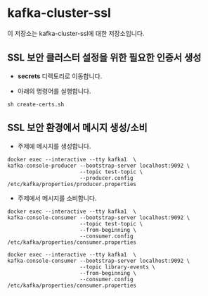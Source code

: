 # kafka-cluster-ssl

이 저장소는 kafka-cluster-ssl에 대한 저장소입니다.

## SSL 보안 클러스터 설정을 위한 필요한 인증서 생성

- **secrets** 디렉토리로 이동합니다.

- 아래의 명령어를 실행합니다.

```script
sh create-certs.sh
```

## SSL 보안 환경에서 메시지 생성/소비

- 주제에 메시지를 생성합니다.

```
docker exec --interactive --tty kafka1  \
kafka-console-producer --bootstrap-server localhost:9092 \
                       --topic test-topic \
                       --producer.config /etc/kafka/properties/producer.properties

```

- 주제에서 메시지를 소비합니다.

```
docker exec --interactive --tty kafka1  \
kafka-console-consumer --bootstrap-server localhost:9092 \
                       --topic test-topic \
                       --from-beginning \
                       --consumer.config /etc/kafka/properties/consumer.properties
```


```agsl
docker exec --interactive --tty kafka1  \
kafka-console-consumer --bootstrap-server localhost:9092 \
                       --topic library-events \
                       --from-beginning \
                       --consumer.config /etc/kafka/properties/consumer.properties

```